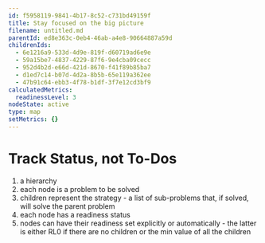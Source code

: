 ```yaml
---
id: f5958119-9841-4b17-8c52-c731bd49159f
title: Stay focused on the big picture
filename: untitled.md
parentId: ed8e363c-0eb4-46ab-a4e8-90664887a59d
childrenIds:
  - 6e1216a9-533d-4d9e-819f-d60719ad6e9e
  - 59a15be7-4837-4229-87f6-9e4cba09cecc
  - 952d4b2d-e66d-421d-8670-f41f89b85ba7
  - d1ed7c14-b07d-4d2a-8b5b-65e119a362ee
  - 47b91c64-ebb3-4f78-b1df-3f7e12cd3bf9
calculatedMetrics:
  readinessLevel: 3
nodeState: active
type: map
setMetrics: {}
---
```

# Track Status, not To-Dos

1. a hierarchy
2. each node is a problem to be solved
3. children represent the strategy - a list of sub-problems that, if solved, will solve the parent problem
4. each node has a readiness status
5. nodes can have their readiness set explicitly or automatically - the latter is either RL0 if there are no children or the min value of all the children